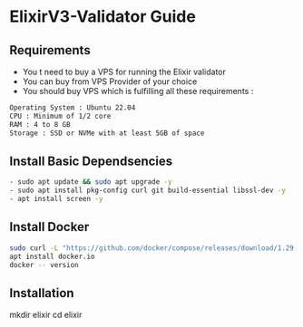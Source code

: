 # ElixirV3-Validator Guide

## Requirements

- You t need to buy a VPS for running the Elixir validator
- You can buy from VPS Provider of your choice
- You should buy VPS which is fulfilling all these requirements : 
```bash
Operating System : Ubuntu 22.04
CPU : Minimum of 1/2 core
RAM : 4 to 8 GB
Storage : SSD or NVMe with at least 5GB of space
```

## Install Basic Dependsencies

```bash
- sudo apt update && sudo apt upgrade -y
- sudo apt install pkg-config curl git build-essential libssl-dev -y
- apt install screen -y
```

## Install Docker

```bash
sudo curl -L "https://github.com/docker/compose/releases/download/1.29.2/docker-compose-$(uname -s)-$(uname -m)" -o /usr/local/bin/docker-compose
apt install docker.io
docker -- version
```

## Installation
mkdir elixir
cd elixir
## 
